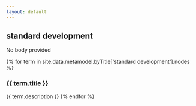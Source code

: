 ```yaml
---
layout: default
---
```

<style>
.initial-content {
  padding-left:5%;
  padding-right:25px;
}
</style>

## standard development

No body provided

{% for term in site.data.metamodel.byTitle['standard development'].nodes %}
### <a href='/_pages/embed?t={{ term.title }}'>{{ term.title }}</a>

{{ term.description }}
{% endfor %}
